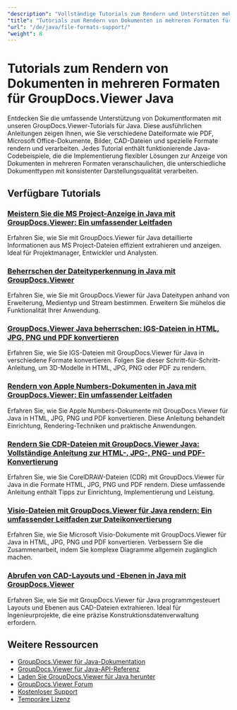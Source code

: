 ```yaml
---
"description": "Vollständige Tutorials zum Rendern und Unterstützen mehrerer Dokumentformate, einschließlich PDF, Word, Excel, PowerPoint und mehr, mit GroupDocs.Viewer für Java."
"title": "Tutorials zum Rendern von Dokumenten in mehreren Formaten für GroupDocs.Viewer Java"
"url": "/de/java/file-formats-support/"
"weight": 8
---
```


# Tutorials zum Rendern von Dokumenten in mehreren Formaten für GroupDocs.Viewer Java

Entdecken Sie die umfassende Unterstützung von Dokumentformaten mit unseren GroupDocs.Viewer-Tutorials für Java. Diese ausführlichen Anleitungen zeigen Ihnen, wie Sie verschiedene Dateiformate wie PDF, Microsoft Office-Dokumente, Bilder, CAD-Dateien und spezielle Formate rendern und verarbeiten. Jedes Tutorial enthält funktionierende Java-Codebeispiele, die die Implementierung flexibler Lösungen zur Anzeige von Dokumenten in mehreren Formaten veranschaulichen, die unterschiedliche Dokumenttypen mit konsistenter Darstellungsqualität verarbeiten.

## Verfügbare Tutorials

### [Meistern Sie die MS Project-Anzeige in Java mit GroupDocs.Viewer: Ein umfassender Leitfaden](./mastering-ms-project-viewing-groupdocs-java/)
Erfahren Sie, wie Sie mit GroupDocs.Viewer für Java detaillierte Informationen aus MS Project-Dateien effizient extrahieren und anzeigen. Ideal für Projektmanager, Entwickler und Analysten.

### [Beherrschen der Dateityperkennung in Java mit GroupDocs.Viewer](./mastering-file-type-detection-java-groupdocs-viewer/)
Erfahren Sie, wie Sie mit GroupDocs.Viewer für Java Dateitypen anhand von Erweiterung, Medientyp und Stream bestimmen. Erweitern Sie mühelos die Funktionalität Ihrer Anwendung.

### [GroupDocs.Viewer Java beherrschen: IGS-Dateien in HTML, JPG, PNG und PDF konvertieren](./groupdocs-viewer-java-igs-rendering-html-jpg-png-pdf/)
Erfahren Sie, wie Sie IGS-Dateien mit GroupDocs.Viewer für Java in verschiedene Formate konvertieren. Folgen Sie dieser Schritt-für-Schritt-Anleitung, um 3D-Modelle in HTML, JPG, PNG oder PDF zu rendern.

### [Rendern von Apple Numbers-Dokumenten in Java mit GroupDocs.Viewer: Ein umfassender Leitfaden](./render-numbers-groupdocs-viewer-java/)
Erfahren Sie, wie Sie Apple Numbers-Dokumente mit GroupDocs.Viewer für Java in HTML, JPG, PNG und PDF konvertieren. Diese Anleitung behandelt Einrichtung, Rendering-Techniken und praktische Anwendungen.

### [Rendern Sie CDR-Dateien mit GroupDocs.Viewer Java: Vollständige Anleitung zur HTML-, JPG-, PNG- und PDF-Konvertierung](./render-cdr-documents-groupdocs-viewer-java-guide/)
Erfahren Sie, wie Sie CorelDRAW-Dateien (CDR) mit GroupDocs.Viewer für Java in die Formate HTML, JPG, PNG und PDF rendern. Diese umfassende Anleitung enthält Tipps zur Einrichtung, Implementierung und Leistung.

### [Visio-Dateien mit GroupDocs.Viewer für Java rendern: Ein umfassender Leitfaden zur Dateikonvertierung](./render-visio-files-groupdocs-viewer-java/)
Erfahren Sie, wie Sie Microsoft Visio-Dokumente mit GroupDocs.Viewer für Java in HTML, JPG, PNG und PDF konvertieren. Verbessern Sie die Zusammenarbeit, indem Sie komplexe Diagramme allgemein zugänglich machen.

### [Abrufen von CAD-Layouts und -Ebenen in Java mit GroupDocs.Viewer](./retrieve-cad-layouts-groupdocs-viewer-java/)
Erfahren Sie, wie Sie mit GroupDocs.Viewer für Java programmgesteuert Layouts und Ebenen aus CAD-Dateien extrahieren. Ideal für Ingenieurprojekte, die eine präzise Konstruktionsdatenverwaltung erfordern.

## Weitere Ressourcen

- [GroupDocs.Viewer für Java-Dokumentation](https://docs.groupdocs.com/viewer/java/)
- [GroupDocs.Viewer für Java-API-Referenz](https://reference.groupdocs.com/viewer/java/)
- [Laden Sie GroupDocs.Viewer für Java herunter](https://releases.groupdocs.com/viewer/java/)
- [GroupDocs.Viewer Forum](https://forum.groupdocs.com/c/viewer/9)
- [Kostenloser Support](https://forum.groupdocs.com/)
- [Temporäre Lizenz](https://purchase.groupdocs.com/temporary-license/)